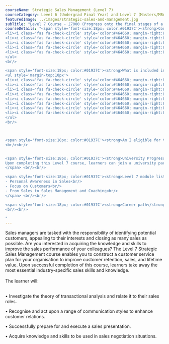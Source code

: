 ```yaml
---
courseName: Strategic Sales Management (Level 7)
courseCategory: Level 6 (Undergrad Final Year) and Level 7 (Masters/MBA)
featuredImage: ../images/strategic-sales-and-management.jpg
subTitle: "Level 7 Course - £7000 (Progress onto the final stages of a University MBA)"
courseDetails: "<span style='font-size:18px; color:#01937C'><strong>Course Fees</strong></span><br/><br/>The Level 7 Human Resource Management course is £7000.<br/><ul style='margin-top:10px'>
<li><i class='fas fa-check-circle' style='color:#464660; margin-right:8px'></i>  Credit or debit card</li>
<li><i class='fas fa-check-circle' style='color:#464660; margin-right:8px'></i>  Bank transfer</li>
<li><i class='fas fa-check-circle' style='color:#464660; margin-right:8px'></i>  Interest free monthly instalments</li>
<li><i class='fas fa-check-circle' style='color:#464660; margin-right:8px'></i>  Paypal</li>
<li><i class='fas fa-check-circle' style='color:#464660; margin-right:8px'></i>  Western Union</li>
</ul> 
<br/>

<span style='font-size:18px; color:#01937C'><strong>What is included in the cost of my course?</strong></span>
<ul style='margin-top:10px'>
<li><i class='fas fa-check-circle' style='color:#464660; margin-right:8px'></i>  All course material, including online modules and written assignments </li>
<li><i class='fas fa-check-circle' style='color:#464660; margin-right:8px'></i>  Personal tutor support with 1-2-1 Zoom sessions</li>
<li><i class='fas fa-check-circle' style='color:#464660; margin-right:8px'></i>  Dedicated student support</li>
<li><i class='fas fa-check-circle' style='color:#464660; margin-right:8px'></i>  Access to an online social learning forum</li>
<li><i class='fas fa-check-circle' style='color:#464660; margin-right:8px'></i>  Assignment marking and feedback</li>
<li><i class='fas fa-check-circle' style='color:#464660; margin-right:8px'></i>  FREE TOTUM student discount card</li>
<li><i class='fas fa-check-circle' style='color:#464660; margin-right:8px'></i> FREE laptop</li>
<li><i class='fas fa-check-circle' style='color:#464660; margin-right:8px'></i> FREE access to our Hubs.</li>
</ul> 
<br/>



<span style='font-size:18px; color:#01937C'><strong>Am I eligible for this program?</strong></span><br/><br/>To enrol onto the Level 7 programme, you must be 21+ years old and have at least 3 years of sales experience.
<br/><br/>


<span style='font-size:18px; color:#01937C'><strong>University Progression</strong></span><br/><br/> <span>
Upon completing this Level 7 course, learners can join a university partner to complete a dissertation to then receive a full master’s degree. Learners can also step directly into employment in an associated profession.
</span> <br/><br/>

<span style='font-size:18px; color:#01937C'><strong>Level 7 module listing</strong></span><br/><br/> <span>
- Personal Awareness in Sales<br/>
- Focus on Customers<br/>
- From Sales to Sales Management and Coaching<br/>
</span> <br/><br/>

<span style='font-size:18px; color:#01937C'><strong>Career path</strong></span><br/><br/>Successful completion of the undergraduate Level 7 Strategic Sales Management programme will improve your sales skillset. This course is aimed at senior sales managers, directors or those aspiring to progress to senior level.
<br/><br/>

"
---
```

Sales managers are tasked with the responsibility of identifying potential customers, appealing to their interests and closing as many sales as possible. Are you interested in acquiring the knowledge and skills to improve the sales performance of your colleagues? The Level 7 Strategic Sales Management course enables you to construct a customer service plan for your organisation to improve customer retention, sales, and lifetime value. Upon successful completion of this course, learners take away the most essential industry-specific sales skills and knowledge.
<br/><br/>
The learner will:<br/><br/>

• Investigate the theory of transactional analysis and relate it to their sales roles.<br/>

• Recognise and act upon a range of communication styles to enhance customer relations.<br/>

• Successfully prepare for and execute a sales presentation.<br/>

• Acquire knowledge and skills to be used in sales negotiation situations.<br/>